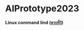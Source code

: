 # AIPrototype2023

#### Linux command lind ([คาบที่1]([https://github.com/qmcnn/AIPrototype2023/blob/main/Lecture/คาบที่%201.pdf](https://github.com/Buntariga2545/AIPrototype2023/blob/main/Lecture/Lecture%201.pdf)https://github.com/Buntariga2545/AIPrototype2023/blob/main/Lecture/Lecture%201.pdf))
